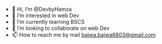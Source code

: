 - 👋 Hi, I’m @DevbyHamza
- 👀 I’m interested in web Dev
- 🌱 I’m currently learning BSCS
- 💞️ I’m looking to collaborate on web Dev
- 📫 How to reach me by mail
bajwa.bajwa6803@gmail.com

<!---
DevbyHamza/DevbyHamza is a ✨ special ✨ repository because its `README.md` (this file) appears on your GitHub profile.
You can click the Preview link to take a look at your changes.
--->
